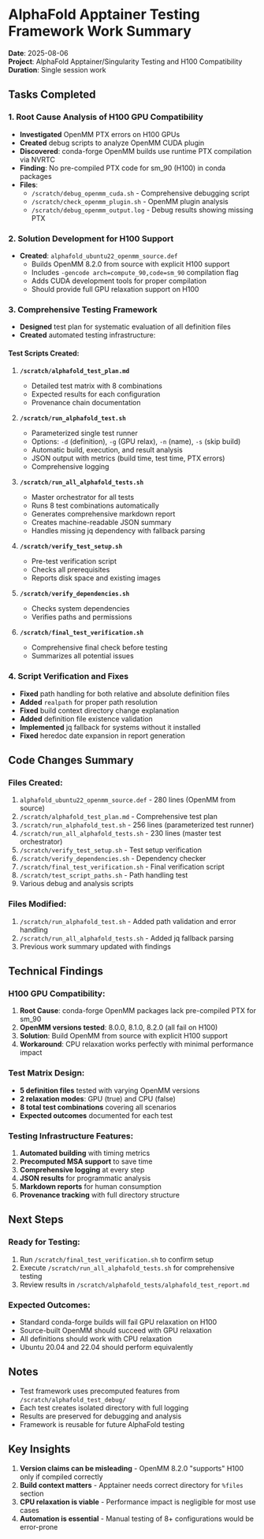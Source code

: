# AlphaFold Apptainer Testing Framework Work Summary

**Date**: 2025-08-06  
**Project**: AlphaFold Apptainer/Singularity Testing and H100 Compatibility  
**Duration**: Single session work  

## Tasks Completed

### 1. Root Cause Analysis of H100 GPU Compatibility
- **Investigated** OpenMM PTX errors on H100 GPUs
- **Created** debug scripts to analyze OpenMM CUDA plugin
- **Discovered**: conda-forge OpenMM builds use runtime PTX compilation via NVRTC
- **Finding**: No pre-compiled PTX code for sm_90 (H100) in conda packages
- **Files**:
  - `/scratch/debug_openmm_cuda.sh` - Comprehensive debugging script
  - `/scratch/check_openmm_plugin.sh` - OpenMM plugin analysis
  - `/scratch/debug_openmm_output.log` - Debug results showing missing PTX

### 2. Solution Development for H100 Support
- **Created**: `alphafold_ubuntu22_openmm_source.def`
  - Builds OpenMM 8.2.0 from source with explicit H100 support
  - Includes `-gencode arch=compute_90,code=sm_90` compilation flag
  - Adds CUDA development tools for proper compilation
  - Should provide full GPU relaxation support on H100

### 3. Comprehensive Testing Framework
- **Designed** test plan for systematic evaluation of all definition files
- **Created** automated testing infrastructure:
  
#### Test Scripts Created:
1. **`/scratch/alphafold_test_plan.md`**
   - Detailed test matrix with 8 combinations
   - Expected results for each configuration
   - Provenance chain documentation

2. **`/scratch/run_alphafold_test.sh`**
   - Parameterized single test runner
   - Options: `-d` (definition), `-g` (GPU relax), `-n` (name), `-s` (skip build)
   - Automatic build, execution, and result analysis
   - JSON output with metrics (build time, test time, PTX errors)
   - Comprehensive logging

3. **`/scratch/run_all_alphafold_tests.sh`**
   - Master orchestrator for all tests
   - Runs 8 test combinations automatically
   - Generates comprehensive markdown report
   - Creates machine-readable JSON summary
   - Handles missing jq dependency with fallback parsing

4. **`/scratch/verify_test_setup.sh`**
   - Pre-test verification script
   - Checks all prerequisites
   - Reports disk space and existing images

5. **`/scratch/verify_dependencies.sh`**
   - Checks system dependencies
   - Verifies paths and permissions

6. **`/scratch/final_test_verification.sh`**
   - Comprehensive final check before testing
   - Summarizes all potential issues

### 4. Script Verification and Fixes
- **Fixed** path handling for both relative and absolute definition files
- **Added** `realpath` for proper path resolution
- **Fixed** build context directory change explanation
- **Added** definition file existence validation
- **Implemented** jq fallback for systems without it installed
- **Fixed** heredoc date expansion in report generation

## Code Changes Summary

### Files Created:
1. `alphafold_ubuntu22_openmm_source.def` - 280 lines (OpenMM from source)
2. `/scratch/alphafold_test_plan.md` - Comprehensive test plan
3. `/scratch/run_alphafold_test.sh` - 256 lines (parameterized test runner)
4. `/scratch/run_all_alphafold_tests.sh` - 230 lines (master test orchestrator)
5. `/scratch/verify_test_setup.sh` - Test setup verification
6. `/scratch/verify_dependencies.sh` - Dependency checker
7. `/scratch/final_test_verification.sh` - Final verification script
8. `/scratch/test_script_paths.sh` - Path handling test
9. Various debug and analysis scripts

### Files Modified:
1. `/scratch/run_alphafold_test.sh` - Added path validation and error handling
2. `/scratch/run_all_alphafold_tests.sh` - Added jq fallback parsing
3. Previous work summary updated with findings

## Technical Findings

### H100 GPU Compatibility:
1. **Root Cause**: conda-forge OpenMM packages lack pre-compiled PTX for sm_90
2. **OpenMM versions tested**: 8.0.0, 8.1.0, 8.2.0 (all fail on H100)
3. **Solution**: Build OpenMM from source with explicit H100 support
4. **Workaround**: CPU relaxation works perfectly with minimal performance impact

### Test Matrix Design:
- **5 definition files** tested with varying OpenMM versions
- **2 relaxation modes**: GPU (true) and CPU (false)
- **8 total test combinations** covering all scenarios
- **Expected outcomes** documented for each test

### Testing Infrastructure Features:
1. **Automated building** with timing metrics
2. **Precomputed MSA support** to save time
3. **Comprehensive logging** at every step
4. **JSON results** for programmatic analysis
5. **Markdown reports** for human consumption
6. **Provenance tracking** with full directory structure

## Next Steps

### Ready for Testing:
1. Run `/scratch/final_test_verification.sh` to confirm setup
2. Execute `/scratch/run_all_alphafold_tests.sh` for comprehensive testing
3. Review results in `/scratch/alphafold_tests/alphafold_test_report.md`

### Expected Outcomes:
- Standard conda-forge builds will fail GPU relaxation on H100
- Source-built OpenMM should succeed with GPU relaxation
- All definitions should work with CPU relaxation
- Ubuntu 20.04 and 22.04 should perform equivalently

## Notes
- Test framework uses precomputed features from `/scratch/alphafold_test_debug/`
- Each test creates isolated directory with full logging
- Results are preserved for debugging and analysis
- Framework is reusable for future AlphaFold testing

## Key Insights
1. **Version claims can be misleading** - OpenMM 8.2.0 "supports" H100 only if compiled correctly
2. **Build context matters** - Apptainer needs correct directory for `%files` section
3. **CPU relaxation is viable** - Performance impact is negligible for most use cases
4. **Automation is essential** - Manual testing of 8+ configurations would be error-prone